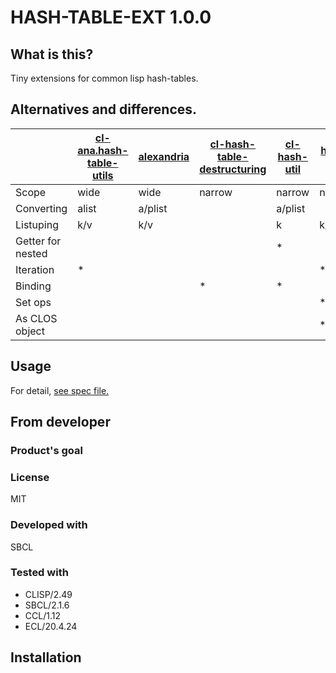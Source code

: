 # HASH-TABLE-EXT 1.0.0
## What is this?
Tiny extensions for common lisp hash-tables.

## Alternatives and differences.

|     |[cl-ana.hash-table-utils]| [alexandria] | [cl-hash-table-destructuring] | [cl-hash-util] | [hash-set] | hash-table-ext |
| ---               | ---   | ---     | ---    | ---     | ---    | ---    |
| Scope             | wide  | wide    | narrow | narrow  | narrow | narrow |
| Converting        | alist | a/plist |        | a/plist |        |        |
| Listuping         | k/v   | k/v     |        | k       | k/v    |        |
| Getter for nested |       |         |        | \*      |        |        |
| Iteration         | \*    |         |        |         | \*     | \*     |
| Binding           |       |         | \*     | \*      |        | \*     |
| Set ops           |       |         |        |         | \*     | \*     |
| As CLOS object    |       |         |        |         | \*     |        |

[cl-ana.hash-table-utils]: https://github.com/ghollisjr/cl-ana/tree/master/hash-table-utils
[alexandria]: https://gitlab.common-lisp.net/alexandria/alexandria
[cl-hash-table-destructuring]: https://github.com/rplacaman/cl-hash-table-destructuring
[cl-hash-util]: https://github.com/orthecreedence/cl-hash-util
[hash-set]: https://github.com/samebchase/hash-set/

## Usage
For detail, [see spec file.](spec/hash-table-ext.lisp)

## From developer

### Product's goal

### License
MIT

### Developed with
SBCL

### Tested with
* CLISP/2.49
* SBCL/2.1.6
* CCL/1.12
* ECL/20.4.24

## Installation

